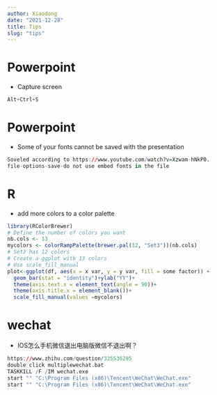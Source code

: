 ```yaml
---
author: Xiaodong
date: "2021-12-28"
title: Tips
slug: "tips"
---
```

# Powerpoint

- Capture screen

```r
Alt+Ctrl+S
```

# Powerpoint

- Some of your fonts cannot be saved with the presentation

```r
Soveled according to https://www.youtube.com/watch?v=Xzwam-hNkP0.
file-options-save-do not use embed fonts in the file
```



# R

- add more colors to a color palette

```r
library(RColorBrewer)
# Define the number of colors you want
nb.cols <- 13
mycolors <- colorRampPalette(brewer.pal(12, "Set3"))(nb.cols)
# Set3 has 12 colors
# Create a ggplot with 13 colors 
# Use scale_fill_manual
plot<-ggplot(df, aes(x = x var, y = y var, fill = some factor)) + 
  geom_bar(stat = "identity")+ylab("YY")+
  theme(axis.text.x = element_text(angle = 90))+
  theme(axis.title.x = element_blank())+
  scale_fill_manual(values =mycolors)

```

# wechat

- IOS怎么手机微信退出电脑版微信不退出啊？

```r
https://www.zhihu.com/question/325536295
double click multiplewechat.bat 
TASKKILL /F /IM wechat.exe
start "" "C:\Program Files (x86)\Tencent\WeChat\WeChat.exe"
start "" "C:\Program Files (x86)\Tencent\WeChat\WeChat.exe"

```

